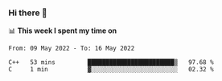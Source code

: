 ### Hi there 👋

📊 __This week I spent my time on__
<!--START_SECTION:waka-->

```text
From: 09 May 2022 - To: 16 May 2022

C++   53 mins         ████████████████████████▒   97.68 %
C     1 min           ▓░░░░░░░░░░░░░░░░░░░░░░░░   02.32 %
```

<!--END_SECTION:waka-->
<!--
**SREEHARI-M-S/SREEHARI-M-S** is a ✨ _special_ ✨ repository because its `README.md` (this file) appears on your GitHub profile.

Here are some ideas to get you started:

- 🔭 I’m currently working on ...
- 🌱 I’m currently learning ...
- 👯 I’m looking to collaborate on ...
- 🤔 I’m looking for help with ...
- 💬 Ask me about ...
- 📫 How to reach me: ...
- 😄 Pronouns: ...
- ⚡ Fun fact: ...
-->

